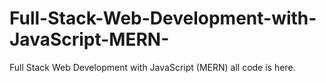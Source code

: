 # Full-Stack-Web-Development-with-JavaScript-MERN-
Full Stack Web Development with JavaScript (MERN) all code is here.
